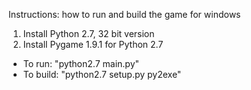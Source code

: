 Instructions: how to run and build the game for windows

1. Install Python 2.7, 32 bit version
2. Install Pygame 1.9.1 for Python 2.7
- To run: "python2.7 main.py"
- To build: "python2.7 setup.py py2exe" 